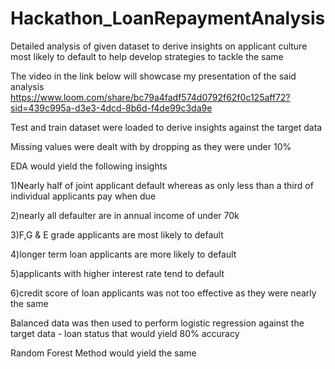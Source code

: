 # Hackathon_LoanRepaymentAnalysis
Detailed analysis of given dataset to derive insights on applicant culture most likely to default to help develop strategies to tackle the same


The video in the link below will showcase my presentation of the said analysis
https://www.loom.com/share/bc79a4fadf574d0792f62f0c125aff72?sid=439c995a-d3e3-4dcd-8b6d-f4de99c3da9e

Test and train dataset were loaded to derive insights against the target data

Missing values were dealt with by dropping as they were under 10%

EDA would yield the following insights

1)Nearly half of joint applicant default
whereas as only less than a third of individual applicants pay when due

2)nearly all defaulter are in annual income of under 70k

3)F,G & E grade applicants are most likely to default

4)longer term loan applicants are more likely to default

5)applicants with higher interest rate tend to default

6)credit score of loan applicants was not too effective as they were nearly the same

Balanced data was then used to perform logistic regression against the target data - loan status
that would yield 80% accuracy

Random Forest Method would yield the same
